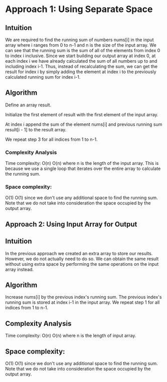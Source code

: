 # Approach 1: Using Separate Space

## Intuition

We are required to find the running sum of numbers nums[i] in the input array where i ranges from 0 to n-1 and n is the size of the input array. We can see that the running sum is the sum of all of the elements from index 0 to index i inclusive. Since we start building our output array at index 0, at each index i we have already calculated the sum of all numbers up to and including index i-1. Thus, instead of recalculating the sum, we can get the result for index i by simply adding the element at index i to the previously calculated running sum for index i-1.

## Algorithm

Define an array result.

Initialize the first element of result with the first element of the input array.

At index i append the sum of the element nums[i] and previous running sum result[i - 1] to the result array.

We repeat step 3 for all indices from 1 to n-1.

### Complexity Analysis

Time complexity: 
O(n)
O(n) where n is the length of the input array. This is because we use a single loop that iterates over the entire array to calculate the running sum.

### Space complexity: 

O(1)
O(1) since we don't use any additional space to find the running sum. Note that we do not take into consideration the space occupied by the output array.


## Approach 2: Using Input Array for Output

## Intuition

In the previous approach we created an extra array to store our results. However, we do not actually need to do so. We can obtain the same result without using extra space by performing the same operations on the input array instead.

## Algorithm

Increase nums[i] by the previous index's running sum. The previous index's running sum is stored at index i-1 in the input array.
We repeat step 1 for all indices from 1 to n-1.

## Complexity Analysis

Time complexity: 
O(n)
O(n) where n is the length of input array.

## Space complexity: 

O(1)
O(1) since we don't use any additional space to find the running sum. Note that we do not take into consideration the space occupied by the output array.